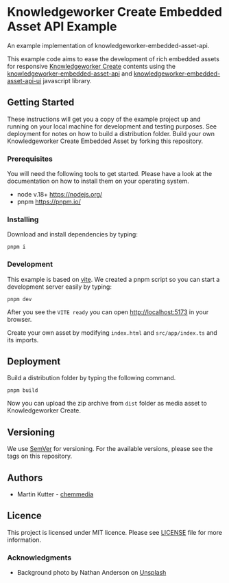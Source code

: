 # Knowledgeworker Create Embedded Asset API Example

An example implementation of knowledgeworker-embedded-asset-api.

This example code aims to ease the development of rich embedded assets for responsive [Knowledgeworker Create](https://www.knowledgeworker.com/?utm_source=code&utm_campaign=embedded-asset-api-example) contents using the [knowledgeworker-embedded-asset-api](https://github.com/chemmedia/knowledgeworker-embedded-asset-api) and [knowledgeworker-embedded-asset-api-ui](https://github.com/chemmedia/knowledgeworker-embedded-asset-api-ui) javascript library.

## Getting Started

These instructions will get you a copy of the example project up and running on your local machine for development and testing purposes. See deployment for notes on how to build a distribution folder.
Build your own Knowledgeworker Create Embedded Asset by forking this repository.

### Prerequisites

You will need the following tools to get started. Please have a look at the documentation on how to install them on your operating system.
- node v.18+ https://nodejs.org/
- pnpm https://pnpm.io/

### Installing

Download and install dependencies by typing:

```
pnpm i
```

### Development

This example is based on [vite](https://vitejs.dev/). We created a pnpm script so you can start a development server easily by typing:

```
pnpm dev
```

After you see the `VITE ready` you can open [http://localhost:5173](http://localhost:5173) in your browser.

Create your own asset by modifying `index.html` and `src/app/index.ts` and its imports.


## Deployment

Build a distribution folder by typing the following command.

```
pnpm build
```

Now you can upload the zip archive from `dist` folder as media asset to Knowledgeworker Create.

## Versioning

We use [SemVer](http://semver.org/) for versioning. For the available versions, please see the tags on this repository.

## Authors

 - Martin Kutter - [chemmedia](https://www.chemmedia.de/)

## Licence

This project is licensed under MIT licence. Please see [LICENSE](./LICENSE) file for more information.

### Acknowledgments
 - Background photo by Nathan Anderson on [Unsplash](https://unsplash.com/photos/OQKQzw4o8cU)
